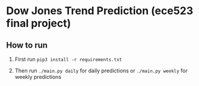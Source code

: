 # Dow Jones Trend Prediction (ece523 final project)

## How to run

1. First run `pip3 install -r requirements.txt`

2. Then run `./main.py daily` for daily predictions or `./main.py weekly` for weekly predictions